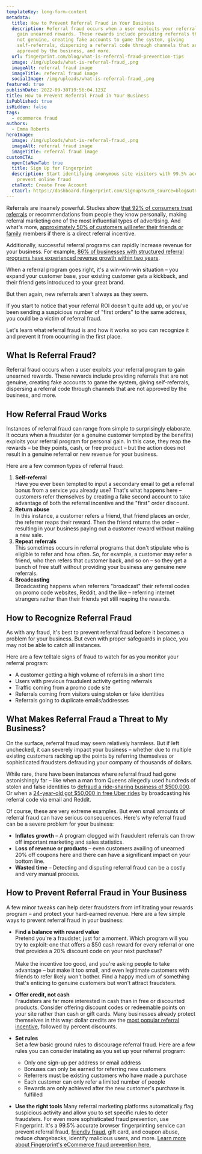 ```yaml
---
templateKey: long-form-content
metadata:
  title: How to Prevent Referral Fraud in Your Business
  description: Referral fraud occurs when a user exploits your referral program to
    gain unearned rewards. These rewards include providing referrals that are
    not genuine, creating fake accounts to game the system, giving
    self-referrals, dispersing a referral code through channels that are not
    approved by the business, and more.
  url: fingerprint.com/blog/what-is-referral-fraud-prevention-tips
  image: /img/uploads/what-is-referral-fraud_.png
  imageAlt: referral fraud image
  imageTitle: referral fraud image
  socialImage: /img/uploads/what-is-referral-fraud_.png
featured: true
publishDate: 2022-09-30T19:56:04.123Z
title: How to Prevent Referral Fraud in Your Business
isPublished: true
isHidden: false
tags:
  - ecommerce fraud
authors:
  - Emma Roberts
heroImage:
  image: /img/uploads/what-is-referral-fraud_.png
  imageAlt: referral fraud image
  imageTitle: referral fraud image
customCTA:
  openCtaNewTab: true
  title: Sign Up for Fingerprint
  description: Start identifying anonymous site visitors with 99.5% accuracy to
    prevent online fraud
  ctaText: Create Free Account
  ctaUrl: https://dashboard.fingerprint.com/signup?&utm_source=blog&utm_medium=website&utm_campaign=blog
---
```

Referrals are insanely powerful. Studies show [that 92% of consumers trust referrals](https://financesonline.com/referral-marketing-statistics/) or recommendations from people they know personally, making referral marketing one of the most influential types of advertising. And what's more, [approximately 50% of customers will refer their friends or family](https://financesonline.com/referral-marketing-statistics/) members if there is a direct referral incentive. 

Additionally, successful referral programs can rapidly increase revenue for your business. For example, [86% of businesses with structured referral programs have experienced revenue growth within two years](https://financesonline.com/referral-marketing-statistics/).

When a referral program goes right, it's a win-win-win situation – you expand your customer base, your existing customer gets a kickback, and their friend gets introduced to your great brand.

But then again, new referrals aren't always as they seem.

If you start to notice that your referral ROI doesn't quite add up, or you've been sending a suspicious number of "first orders" to the same address, you could be a victim of referral fraud.

Let's learn what referral fraud is and how it works so you can recognize it and prevent it from occurring in the first place.

## What Is Referral Fraud?

Referral fraud occurs when a user exploits your referral program to gain unearned rewards. These rewards include providing referrals that are not genuine, creating fake accounts to game the system, giving self-referrals, dispersing a referral code through channels that are not approved by the business, and more.

## How Referral Fraud Works

Instances of referral fraud can range from simple to surprisingly elaborate. It occurs when a fraudster (or a genuine customer tempted by the benefits) exploits your referral program for personal gain. In this case, they reap the rewards – be they points, cash, or free product – but the action does not result in a genuine referral or new revenue for your business.

Here are a few common types of referral fraud:

1. **Self-referral**\
   Have you ever been tempted to input a secondary email to get a referral bonus from a service you already use? That's what happens here – customers refer themselves by creating a fake second account to take advantage of both the referral incentive and the "first" order discount. 
2. **Return abuse**\
   In this instance, a customer refers a friend, that friend places an order, the referrer reaps their reward. Then the friend returns the order – resulting in your business paying out a customer reward without making a new sale.
3. **Repeat referrals**\
   This sometimes occurs in referral programs that don't stipulate who is eligible to refer and how often. So, for example, a customer may refer a friend, who then refers that customer back, and so on – so they get a bunch of free stuff without providing your business any genuine new referrals.
4. **Broadcasting**\
   Broadcasting happens when referrers "broadcast" their referral codes on promo code websites, Reddit, and the like – referring internet strangers rather than their friends yet still reaping the rewards.

## How to Recognize Referral Fraud

As with any fraud, it's best to prevent referral fraud before it becomes a problem for your business. But even with proper safeguards in place, you may not be able to catch all instances.

Here are a few telltale signs of fraud to watch for as you monitor your referral program:

* A customer getting a high volume of referrals in a short time
* Users with previous fraudulent activity getting referrals
* Traffic coming from a promo code site
* Referrals coming from visitors using stolen or fake identities
* Referrals going to duplicate emails/addresses

## What Makes Referral Fraud a Threat to My Business?

On the surface, referral fraud may seem relatively harmless. But if left unchecked, it can severely impact your business – whether due to multiple existing customers racking up the points by referring themselves or sophisticated fraudsters defrauding your company of thousands of dollars.

While rare, there have been instances where referral fraud had gone astonishingly far – like when a man from Queens allegedly used hundreds of stolen and false identities to [defraud a ride-sharing business of $500,000](https://www.justice.gov/usao-nj/pr/queens-man-charged-referral-fee-fraud-ride-sharing-business). Or when a [24-year-old got $50,000 in free Uber rides](https://www.businessinsider.com/how-one-24-year-old-got-50000-in-free-uber-rides-by-duping-ubers-promo-code-system-2015-1) by broadcasting his referral code via email and Reddit.

Of course, these are very extreme examples. But even small amounts of referral fraud can have serious consequences. Here's why referral fraud can be a severe problem for your business:

* **Inflates growth** – A program clogged with fraudulent referrals can throw off important marketing and sales statistics.
* **Loss of revenue or products** – even customers availing of unearned 20% off coupons here and there can have a significant impact on your bottom line.
* **Wasted time** – Detecting and disputing referral fraud can be a costly and very manual process. 

## How to Prevent Referral Fraud in Your Business

A few minor tweaks can help deter fraudsters from infiltrating your rewards program – and protect your hard-earned revenue. Here are a few simple ways to prevent referral fraud in your business:

* **Find a balance with reward value**\
  Pretend you're a fraudster, just for a moment. Which program will you try to exploit: one that offers a $50 cash reward for every referral or one that provides a 20% discount code on your next purchase?\
  \
  Make the incentive too good, and you're asking people to take advantage – but make it too small, and even legitimate customers with friends to refer likely won't bother. Find a happy medium of something that's enticing to genuine customers but won't attract fraudsters.
* **Offer credit, not cash**\
  Fraudsters are far more interested in cash than in free or discounted products. Consider offering discount codes or redeemable points on your site rather than cash or gift cards. Many businesses already protect themselves in this way: dollar credits are the [most popular referral incentive](https://financesonline.com/referral-marketing-statistics/), followed by percent discounts.
* **Set rules**\
  Set a few basic ground rules to discourage referral fraud. Here are a few rules you can consider instating as you set up your referral program:

  * Only one sign-up per address or email address
  * Bonuses can only be earned for referring new customers
  * Referrers must be existing customers who have made a purchase
  * Each customer can only refer a limited number of people
  * Rewards are only achieved after the new customer's purchase is fulfilled
* **Use the right tools** 
  Many referral marketing platforms automatically flag suspicious activity and allow you to set specific rules to deter fraudsters. For even more sophisticated fraud prevention, use Fingerprint. It's a 99.5% accurate browser fingerprinting service can prevent referral fraud, [friendly fraud](https://fingerprint.com/blog/what-is-friendly-fraud-prevention-tips/), gift card, and coupon abuse, reduce chargebacks, identify malicious users, and more. [Learn more about Fingerprint's eCommerce fraud prevention here.](https://fingerprint.com/ecommerce/?&utm_source=blog&utm_medium=website&utm_campaign=blog)